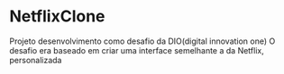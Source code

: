 ﻿# NetflixClone
Projeto desenvolvimento como desafio da DIO(digital innovation one)
O desafio era baseado em criar uma interface semelhante a da Netflix, personalizada 
